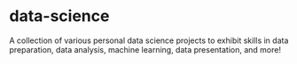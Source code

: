 # data-science
A collection of various personal data science projects to exhibit skills in data preparation, data analysis, machine learning, data presentation, and more!
